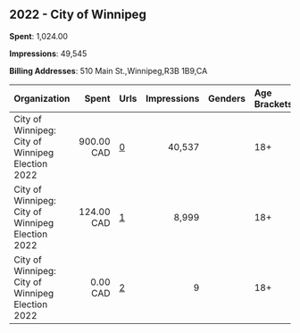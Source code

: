 ## 2022 - City of Winnipeg 
**Spent**: 1,024.00

**Impressions**: 49,545

**Billing Addresses**: 510 Main St.,Winnipeg,R3B 1B9,CA

|Organization|Spent|Urls|Impressions|Genders|Age Brackets|Country Codes|
|:---|---:|:---|---:|:---|:---|:---|
|City of Winnipeg: City of Winnipeg Election 2022|900.00 CAD|[0](https://www.snap.com/political-ads/asset/d83c2a0949312a6779e7c238f4f31250350d9ea609b7c6d89ca0eee3ec18b8df?mediaType=png)|40,537||18+|canada|
|City of Winnipeg: City of Winnipeg Election 2022|124.00 CAD|[1](https://www.snap.com/political-ads/asset/78846ca2a342a25791ccf87b6924352a89c8c60afcfa73351b4ef19baa5ffb91?mediaType=png)|8,999||18+|canada|
|City of Winnipeg: City of Winnipeg Election 2022|0.00 CAD|[2](https://www.snap.com/political-ads/asset/a13513570568b0eebd12cd2ae0c937b05dbe0c9ea739e636357d83110154d913?mediaType=png)|9||18+|canada|
